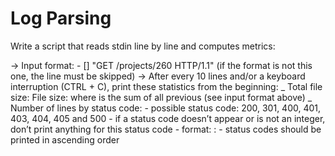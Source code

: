 # Log Parsing

Write a script that reads stdin line by line and computes metrics:

-> Input format: <IP Address> - [<date>] "GET /projects/260 HTTP/1.1" <status code> <file size> (if the format is not this one, the line must be skipped)
-> After every 10 lines and/or a keyboard interruption (CTRL + C), print these statistics from the beginning:
_ Total file size: File size: <total size>
where <total size> is the sum of all previous <file size> (see input format above)
_ Number of lines by status code: - possible status code: 200, 301, 400, 401, 403, 404, 405 and 500 - if a status code doesn’t appear or is not an integer, don’t print anything for this status code - format: <status code>: <number> - status codes should be printed in ascending order
